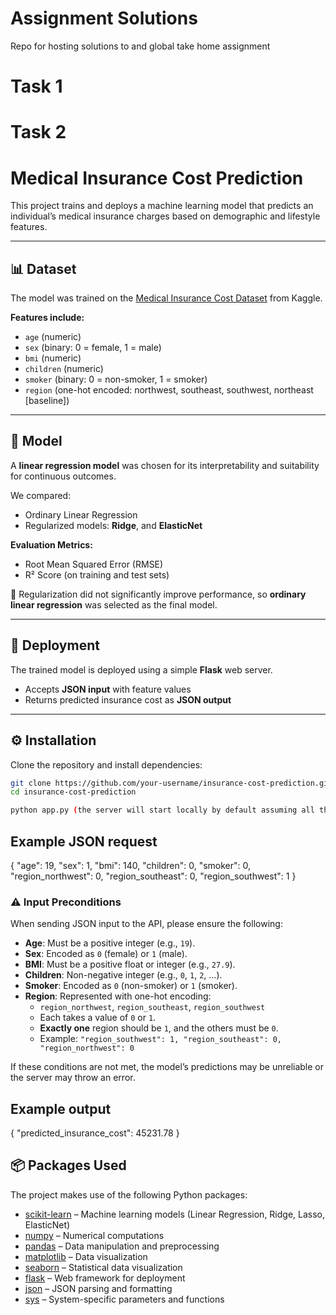# Assignment Solutions
Repo for hosting solutions to and global take home assignment 

# Task 1

# Task 2

# Medical Insurance Cost Prediction  

This project trains and deploys a machine learning model that predicts an individual’s medical insurance charges based on demographic and lifestyle features.  

---

## 📊 Dataset  
The model was trained on the [Medical Insurance Cost Dataset](https://www.kaggle.com/datasets/mosapabdelghany/medical-insurance-cost-dataset) from Kaggle.  

**Features include:**  
- `age` (numeric)  
- `sex` (binary: 0 = female, 1 = male)  
- `bmi` (numeric)  
- `children` (numeric)  
- `smoker` (binary: 0 = non-smoker, 1 = smoker)  
- `region` (one-hot encoded: northwest, southeast, southwest, northeast [baseline])  

---

## 🤖 Model  
A **linear regression model** was chosen for its interpretability and suitability for continuous outcomes.  

We compared:  
- Ordinary Linear Regression  
- Regularized models: **Ridge**, and **ElasticNet**  

**Evaluation Metrics:**  
- Root Mean Squared Error (RMSE)  
- R² Score (on training and test sets)  

📌 Regularization did not significantly improve performance, so **ordinary linear regression** was selected as the final model.  

---

## 🚀 Deployment  
The trained model is deployed using a simple **Flask** web server.  

- Accepts **JSON input** with feature values  
- Returns predicted insurance cost as **JSON output**  

---

## ⚙️ Installation  

Clone the repository and install dependencies:  

```bash
git clone https://github.com/your-username/insurance-cost-prediction.git
cd insurance-cost-prediction

python app.py (the server will start locally by default assuming all the necessary packages are installed)
```

## Example JSON request
{
  "age": 19,
  "sex": 1,
  "bmi": 140,
  "children": 0,
  "smoker": 0,
  "region_northwest": 0,
  "region_southeast": 0,
  "region_southwest": 1
}

### ⚠️ Input Preconditions  

When sending JSON input to the API, please ensure the following:  

- **Age**: Must be a positive integer (e.g., `19`).  
- **Sex**: Encoded as `0` (female) or `1` (male).  
- **BMI**: Must be a positive float or integer (e.g., `27.9`).  
- **Children**: Non-negative integer (e.g., `0`, `1`, `2`, …).  
- **Smoker**: Encoded as `0` (non-smoker) or `1` (smoker).  
- **Region**: Represented with one-hot encoding:  
  - `region_northwest`, `region_southeast`, `region_southwest`  
  - Each takes a value of `0` or `1`.  
  - **Exactly one** region should be `1`, and the others must be `0`.  
  - Example: `"region_southwest": 1, "region_southeast": 0, "region_northwest": 0`  

If these conditions are not met, the model’s predictions may be unreliable or the server may throw an error.  

## Example output
{
  "predicted_insurance_cost": 45231.78
}

## 📦 Packages Used  

The project makes use of the following Python packages:  

- [scikit-learn](https://scikit-learn.org/stable/) – Machine learning models (Linear Regression, Ridge, Lasso, ElasticNet)  
- [numpy](https://numpy.org/) – Numerical computations  
- [pandas](https://pandas.pydata.org/) – Data manipulation and preprocessing  
- [matplotlib](https://matplotlib.org/) – Data visualization  
- [seaborn](https://seaborn.pydata.org/) – Statistical data visualization  
- [flask](https://flask.palletsprojects.com/) – Web framework for deployment  
- [json](https://docs.python.org/3/library/json.html) – JSON parsing and formatting  
- [sys](https://docs.python.org/3/library/sys.html) – System-specific parameters and functions 
